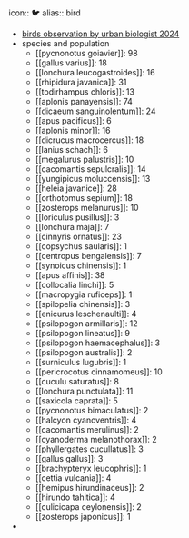 icon:: 🐦
alias:: bird

- [birds observation by urban biologist 2024](https://ipfs.io/ipfs/QmUQWE2PB5bDkCCRJ6imBbsdMCRWD6p1nyya9yxvBhUAWA)
- species and population
	- [[pycnonotus goiavier]]: 98
	- [[gallus varius]]: 18
	- [[lonchura leucogastroides]]: 16
	- [[rhipidura javanica]]: 31
	- [[todirhampus chloris]]: 13
	- [[aplonis panayensis]]: 74
	- [[dicaeum sanguinolentum]]: 24
	- [[apus pacificus]]: 6
	- [[aplonis minor]]: 16
	- [[dicrucus macrocercus]]: 18
	- [[lanius schach]]: 6
	- [[megalurus palustris]]: 10
	- [[cacomantis sepulcralis]]: 14
	- [[yungipicus moluccensis]]: 13
	- [[heleia javanice]]: 28
	- [[orthotomus sepium]]: 18
	- [[zosterops melanurus]]: 10
	- [[loriculus pusillus]]: 3
	- [[lonchura maja]]: 7
	- [[cinnyris ornatus]]: 23
	- [[copsychus saularis]]: 1
	- [[centropus bengalensis]]: 7
	- [[synoicus chinensis]]: 1
	- [[apus affinis]]: 38
	- [[collocalia linchi]]: 5
	- [[macropygia ruficeps]]: 1
	- [[spilopelia chinensis]]: 3
	- [[enicurus leschenaulti]]: 4
	- [[psilopogon armillaris]]: 12
	- [[psilopogon lineatus]]: 9
	- [[psilopogon haemacephalus]]: 3
	- [[psilopogon australis]]: 2
	- [[surniculus lugubris]]: 1
	- [[pericrocotus cinnamomeus]]: 10
	- [[cuculu saturatus]]: 8
	- [[lonchura punctulata]]: 11
	- [[saxicola caprata]]: 5
	- [[pycnonotus bimaculatus]]: 2
	- [[halcyon cyanoventris]]: 4
	- [[cacomantis merulinus]]: 2
	- [[cyanoderma melanothorax]]: 2
	- [[phyllergates cucullatus]]: 3
	- [[gallus gallus]]: 3
	- [[brachypteryx leucophris]]: 1
	- [[cettia vulcania]]: 4
	- [[hemipus hirundinaceus]]: 2
	- [[hirundo tahitica]]: 4
	- [[culicicapa ceylonensis]]: 2
	- [[zosterops japonicus]]: 1
-